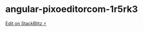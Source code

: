 # angular-pixoeditorcom-1r5rk3

[Edit on StackBlitz ⚡️](https://stackblitz.com/edit/angular-pixoeditorcom-1r5rk3)